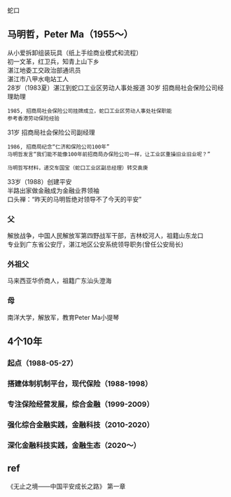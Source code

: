 蛇口
## 马明哲，Peter Ma（1955～）
从小爱拆卸组装玩具（纸上手绘商业模式和流程）    
初一文革，红卫兵，知青上山下乡    
湛江地委工交政治部通讯员   
湛江市八甲水电站工人   
28岁（1983夏）湛江到蛇口工业区劳动人事处报道 
30岁 招商局社会保险公司经理助理   
```
1985, 招商局社会保险公司挂牌成立，蛇口工业区劳动人事处社保职能   
参考香港劳动保险经验   
```
31岁 招商局社会保险公司副经理   
```
1986, 招商局纪念“仁济和保险公司100年”  
马明哲发言“我们能不能像100年前招商局办保险公司一样，让工业区重操旧业旧业呢？”    

马明哲写材料，递交车国宝（蛇口工业区副总经理）转交袁庚
```
33岁（1988）创建平安   
半路出家做金融成为金融业界领袖   
口头禅：“昨天的马明哲绝对领导不了今天的平安”   
### 父
解放战争，中国人民解放军第四野战军干部，吉林蛟河人，祖籍山东龙口   
专业到广东省公安厅，湛江地区公安系统领导职务(曾任公安局长)
### 外祖父  
马来西亚华侨商人，祖籍广东汕头澄海
### 母
南洋大学，解放军，教育Peter Ma小提琴
## 4个10年
### 起点（1988-05-27）
### 搭建体制机制平台，现代保险（1988-1998）
### 专注保险经营发展，综合金融（1999-2009）
### 强化综合金融实践，金融科技（2010-2020）
### 深化金融科技实践，金融生态（2020～）


## ref
《无止之境——中国平安成长之路》 第一章
